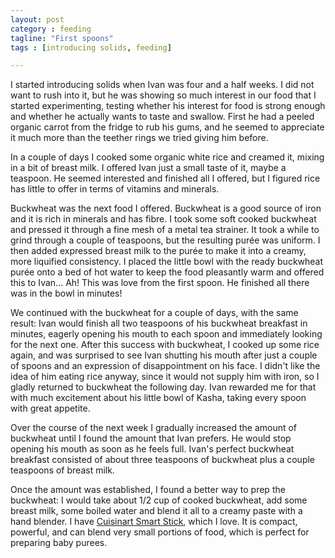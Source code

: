 ```yaml
---
layout: post
category : feeding
tagline: "First spoons"
tags : [introducing solids, feeding]

---
```

I started introducing solids when Ivan was four and a half weeks. I did not want to rush into it, but he was showing so much interest in our food that I started experimenting, testing whether his interest for food is strong enough and whether he actually wants to taste and swallow. First he had a peeled organic carrot from the fridge to rub his gums, and he seemed to appreciate it much more than the teether rings we tried giving him before. 

In a couple of days I cooked some organic white rice and creamed it, mixing in a bit of breast milk. I offered Ivan just a small taste of it, maybe a teaspoon. He seemed interested and finished all I offered, but I figured rice has little to offer in terms of vitamins and minerals.

Buckwheat was the next food I offered. Buckwheat is a good source of iron and it is rich in minerals and has fibre. I took some soft cooked buckwheat and pressed it through a fine mesh of a metal tea strainer. It took a while to grind through a couple of teaspoons, but the resulting purée was uniform. I then added expressed breast milk to the purée to make it into a creamy, more liquified consistency. I placed the little bowl with the ready buckwheat purée onto a bed of hot water to keep the food pleasantly warm and offered this to Ivan... Ah! This was love from the first spoon. He finished all there was in the bowl in minutes!

We continued with the buckwheat for a couple of days, with the same result: Ivan would finish all two teaspoons of his buckwheat breakfast in minutes, eagerly opening his mouth to each spoon and immediately looking for the next one. After this success with buckwheat, I cooked up some rice again, and was surprised to see Ivan shutting his mouth after just a couple of spoons and an expression of disappointment on his face. I didn't like the idea of him eating rice anyway, since it would not supply him with iron, so I gladly returned to buckwheat the following day. Ivan rewarded me for that with much excitement about his little bowl of Kasha, taking every spoon with great appetite.

Over the course of the next week I gradually increased the amount of buckwheat until I found the amount that Ivan prefers. He would stop opening his mouth as soon as he feels full. Ivan's perfect buckwheat breakfast consisted of about three teaspoons of buckwheat plus a couple teaspoons of breast milk.

Once the amount was established, I found a better way to prep the buckwheat: I would take about 1/2 cup of cooked buckwheat, add some breast milk, some boiled water and blend it all to a creamy paste with a hand blender. I have [Cuisinart Smart Stick](http://www.amazon.com/Cuisinart-CSB-76BC-SmartStick-200-Watt-Immersion/dp/B000EGA6QI), which I love. It is compact, powerful, and can blend very small portions of food, which is perfect for preparing baby purees.